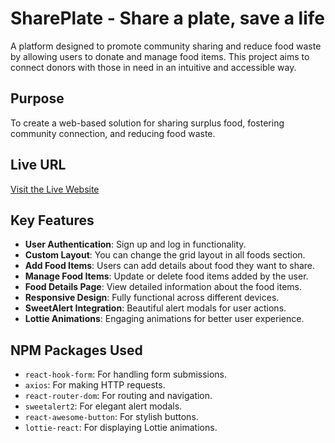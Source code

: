 # SharePlate - Share a plate, save a life

A platform designed to promote community sharing and reduce food waste by allowing users to donate and manage food items. This project aims to connect donors with those in need in an intuitive and accessible way.

## Purpose
To create a web-based solution for sharing surplus food, fostering community connection, and reducing food waste.

## Live URL
[Visit the Live Website](https://shareplate-72dea.web.app)

## Key Features
- **User Authentication**: Sign up and log in functionality.
- **Custom Layout**: You can change the grid layout in all foods section.
- **Add Food Items**: Users can add details about food they want to share.
- **Manage Food Items**: Update or delete food items added by the user.
- **Food Details Page**: View detailed information about the food items.
- **Responsive Design**: Fully functional across different devices.
- **SweetAlert Integration**: Beautiful alert modals for user actions.
- **Lottie Animations**: Engaging animations for better user experience.

## NPM Packages Used
- `react-hook-form`: For handling form submissions.
- `axios`: For making HTTP requests.
- `react-router-dom`: For routing and navigation.
- `sweetalert2`: For elegant alert modals.
- `react-awesome-button`: For stylish buttons.
- `lottie-react`: For displaying Lottie animations.

